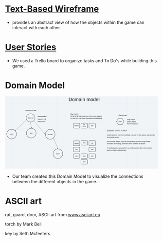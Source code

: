# [Text-Based Wireframe](https://docs.google.com/document/d/1LKfCth50D_ZHGRhX65oYNPrHe_puC8IV2xHlsAom86A/edit)
- provides an abstract view of how the objects within the game can interact with each other. 

# [User Stories](https://trello.com/b/slsuNprw/code-crusade)
- We used a Trello board to organize tasks and To Do's while building this game. 

# Domain Model
![img](dev_notes/domain_model.png)
- Our team created this Domain Model to visualize the connections between the different objects in the game...

# ASCII art
rat, guard, door, ASCII art from www.asciiart.eu

torch by Mark Bell

key by Seth Mcfeeters

